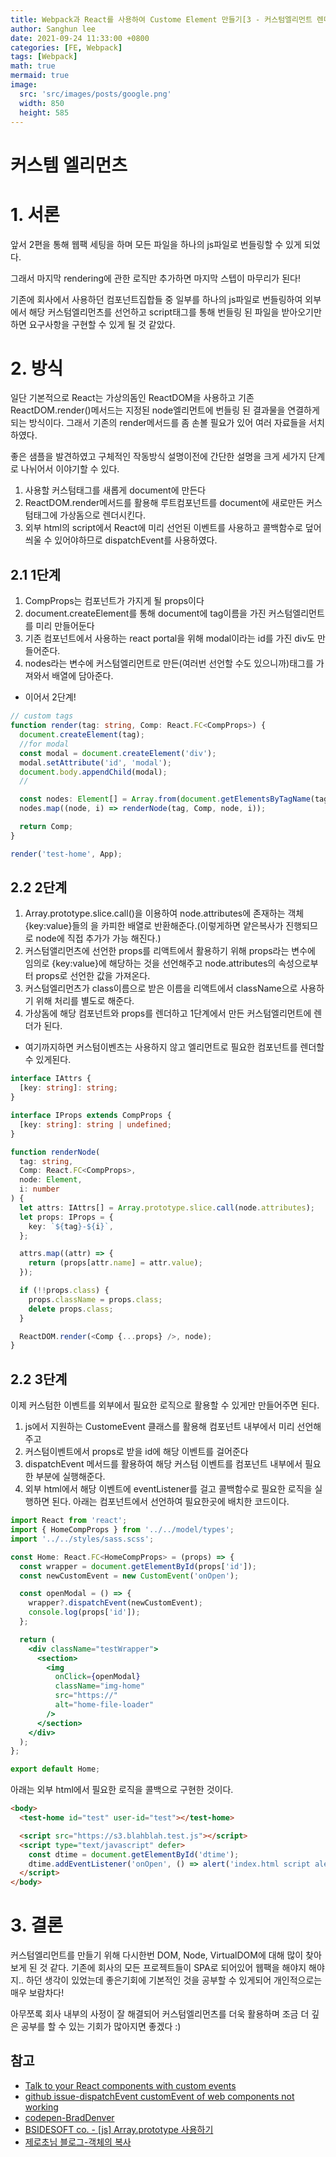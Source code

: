 ```yaml
---
title: Webpack과 React를 사용하여 Custome Element 만들기[3 - 커스텀엘리먼트 렌더]
author: Sanghun lee
date: 2021-09-24 11:33:00 +0800
categories: [FE, Webpack]
tags: [Webpack]
math: true
mermaid: true
image:
  src: 'src/images/posts/google.png'
  width: 850
  height: 585
---
```


# 커스템 엘리먼츠

# 1. 서론

앞서 2편을 통해 웹팩 세팅을 하며 모든 파일을 하나의 js파일로 번들링할 수 있게 되었다.

그래서 마지막 rendering에 관한 로직만 추가하면 마지막 스텝이 마무리가 된다!

기존에 회사에서 사용하던 컴포넌트집합들 중 일부를 하나의 js파일로 번들링하여
외부에서 해당 커스텀엘리먼츠를 선언하고 script태그를 통해 번들링 된 파일을 받아오기만 하면 요구사항을 구현할 수 있게 될 것 같았다.

# 2. 방식

일단 기본적으로 React는 가상의돔인 ReactDOM을 사용하고 기존 ReactDOM.render()메서드는 지정된 node엘리먼트에 번들링 된 결과물을 연결하게 되는 방식이다.
그래서 기존의 render메서드를 좀 손볼 필요가 있어 여러 자료들을 서치하였다.

좋은 샘플을 발견하였고 구체적인 작동방식 설명이전에 간단한 설명을 크게 세가지 단계로 나뉘어서 이야기할 수 있다.

1. 사용할 커스텀태그를 새롭게 document에 만든다
2. ReactDOM.render메서드를 활용해 루트컴포넌트를 document에 새로만든 커스텀태그에 가상돔으로 렌더시킨다.
3. 외부 html의 script에서 React에 미리 선언된 이벤트를 사용하고 콜백함수로 덮어씌울 수 있어야하므로 dispatchEvent를 사용하였다.

## 2.1 1단계

1. CompProps는 컴포넌트가 가지게 될 props이다
2. document.createElement를 통해 document에 tag이름을 가진 커스텀엘리먼트를 미리 만들어둔다
3. 기존 컴포넌트에서 사용하는 react portal을 위해 modal이라는 id를 가진 div도 만들어준다.
4. nodes라는 변수에 커스텀엘리먼트로 만든(여러번 선언할 수도 있으니까)태그를 가져와서 배열에 담아준다.

- 이어서 2단계!

```typescript
// custom tags
function render(tag: string, Comp: React.FC<CompProps>) {
  document.createElement(tag);
  //for modal
  const modal = document.createElement('div');
  modal.setAttribute('id', 'modal');
  document.body.appendChild(modal);
  //

  const nodes: Element[] = Array.from(document.getElementsByTagName(tag));
  nodes.map((node, i) => renderNode(tag, Comp, node, i));

  return Comp;
}

render('test-home', App);
```

## 2.2 2단계

1. Array.prototype.slice.call()을 이용하여 node.attributes에 존재하는 객체{key:value}들의 을 카피한 배열로 반환해준다.(이렇게하면 얕은복사가 진행되므로 node에 직접 추가가 가능 해진다.)
2. 커스텀앨리먼츠에 선언한 props를 리액트에서 활용하기 위해 props라는 변수에 임의로 {key:value}에 해당하는 것을 선언해주고 node.attributes의 속성으로부터 props로 선언한 값을 가져온다.
3. 커스텀엘리먼츠가 class이름으로 받은 이름을 리액트에서 className으로 사용하기 위해 처리를 별도로 해준다.
4. 가상돔에 해당 컴포넌트와 props를 렌더하고 1단계에서 만든 커스텀엘리먼트에 렌더가 된다.

- 여기까지하면 커스텀이벤츠는 사용하지 않고 엘리먼트로 필요한 컴포넌트를 렌더할 수 있게된다.

```typescript
interface IAttrs {
  [key: string]: string;
}

interface IProps extends CompProps {
  [key: string]: string | undefined;
}

function renderNode(
  tag: string,
  Comp: React.FC<CompProps>,
  node: Element,
  i: number
) {
  let attrs: IAttrs[] = Array.prototype.slice.call(node.attributes);
  let props: IProps = {
    key: `${tag}-${i}`,
  };

  attrs.map((attr) => {
    return (props[attr.name] = attr.value);
  });

  if (!!props.class) {
    props.className = props.class;
    delete props.class;
  }

  ReactDOM.render(<Comp {...props} />, node);
}
```

## 2.2 3단계

이제 커스텀한 이벤트를 외부에서 필요한 로직으로 활용할 수 있게만 만들어주면 된다.

1. js에서 지원하는 CustomeEvent 클래스를 활용해 컴포넌트 내부에서 미리 선언해주고
2. 커스텀이벤트에서 props로 받을 id에 해당 이벤트를 걸어준다
3. dispatchEvent 메서드를 활용하여 해당 커스텀 이벤트를 컴포넌트 내부에서 필요한 부분에 실행해준다.
4. 외부 html에서 해당 이벤트에 eventListener를 걸고 콜백함수로 필요한 로직을 실행하면 된다.
   아래는 컴포넌트에서 선언하여 필요한곳에 배치한 코드이다.

```jsx
import React from 'react';
import { HomeCompProps } from '../../model/types';
import '../../styles/sass.scss';

const Home: React.FC<HomeCompProps> = (props) => {
  const wrapper = document.getElementById(props['id']);
  const newCustomEvent = new CustomEvent('onOpen');

  const openModal = () => {
    wrapper?.dispatchEvent(newCustomEvent);
    console.log(props['id']);
  };

  return (
    <div className="testWrapper">
      <section>
        <img
          onClick={openModal}
          className="img-home"
          src="https://"
          alt="home-file-loader"
        />
      </section>
    </div>
  );
};

export default Home;
```

아래는 외부 html에서 필요한 로직을 콜백으로 구현한 것이다.

```html
<body>
  <test-home id="test" user-id="test"></test-home>

  <script src="https://s3.blahblah.test.js"></script>
  <script type="text/javascript" defer>
    const dtime = document.getElementById('dtime');
    dtime.addEventListener('onOpen', () => alert('index.html script alert')); // 기존 onOpen 실행 event 그대로 유지
  </script>
</body>
```

# 3. 결론

커스텀엘리먼트를 만들기 위해 다시한번 DOM, Node, VirtualDOM에 대해 많이 찾아보게 된 것 같다.
기존에 회사의 모든 프로젝트들이 SPA로 되어있어 웹팩을 해야지 해야지.. 하던 생각이 있었는데 좋은기회에 기본적인 것을 공부할 수 있게되어 개인적으로는 매우 보람차다!

아무쪼록 회사 내부의 사정이 잘 해결되어 커스텀엘리먼츠를 더욱 활용하며 조금 더 깊은 공부를 할 수 있는 기회가 많아지면 좋겠다 :)

## 참고

- [Talk to your React components with custom events](https://www.falldowngoboone.com/blog/talk-to-your-react-components-with-custom-events/)
- [github issue-dispatchEvent customEvent of web components not working](https://github.com/facebook/react/issues/15830)
- [codepen-BradDenver](https://codepen.io/BradDenver/pen/ALrXaW?editors=1010)
- [BSIDESOFT co. - [js] Array.prototype 사용하기](https://www.bsidesoft.com/323)
- [제로초님 블로그-객체의 복사](https://www.zerocho.com/category/JavaScript/post/5750d384b73ae5152792188d)

